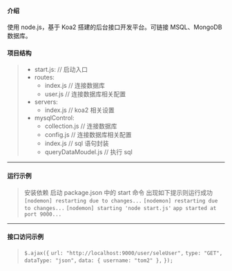 #### 介绍

使用 node.js，基于 Koa2 搭建的后台接口开发平台。可链接 MSQL、MongoDB 数据库。

#### 项目结构

> - start.js: // 启动入口
> - routes:
>   - index.js // 连接数据库
>   - user.js // 连接数据库相关配置
> - servers:
>   - index.js // koa2 相关设置
> - mysqlControl:
>   - collection.js // 连接数据库
>   - config.js // 连接数据库相关配置
>   - index.js // sql 语句封装
>   - queryDataMoudel.js // 执行 sql
---
#### 运行示例
> 安装依赖
> 启动 package.json 中的 start 命令
> 出现如下提示则运行成功
> `[nodemon] restarting due to changes...`
> `[nodemon] restarting due to changes...`
> `[nodemon] starting 'node start.js'`
> `app started at port 9000...`
---
#### 接口访问示例
> `$.ajax({`
`url: "http://localhost:9000/user/seleUser",`
`type: "GET",`
`dataType: "json",`
`data: { username: "tom2" },`
`});`